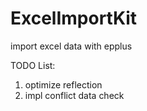 # ExcelImportKit
import excel data with epplus

TODO List:
1. optimize reflection
2. impl conflict data check
